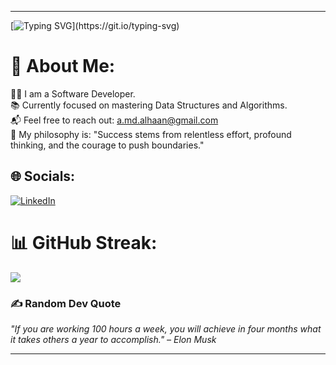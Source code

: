 
---
[![Typing SVG](https://readme-typing-svg.demolab.com?font=Fira+Code&size=20&duration=4000&pause=500&color=F7DC6F&center=true&vCenter=true&width=500&lines=Code.+Learn.+Repeat.;Success+is+consistent%2C+not+occasional!;Chasing+growth%2C+one+commit+at+a+time.)](https://git.io/typing-svg)


# 💫 About Me:  
👨‍💻 I am a Software Developer.  
📚 Currently focused on mastering Data Structures and Algorithms.  
📬 Feel free to reach out: a.md.alhaan@gmail.com  
🤔 My philosophy is: "Success stems from relentless effort, profound thinking, and the courage to push boundaries."  


## 🌐 Socials:  
[![LinkedIn](https://img.shields.io/badge/LinkedIn-%230077B5.svg?logo=linkedin&logoColor=white)](https://www.linkedin.com/in/alhaan/)  

# 📊 GitHub Streak:  
![](https://github-readme-streak-stats.herokuapp.com/?user=alhaan313&theme=monokai&hide_border=false)  

### ✍️ Random Dev Quote  
_"If you are working 100 hours a week, you will achieve in four months what it takes others a year to accomplish." – Elon Musk_  

---
